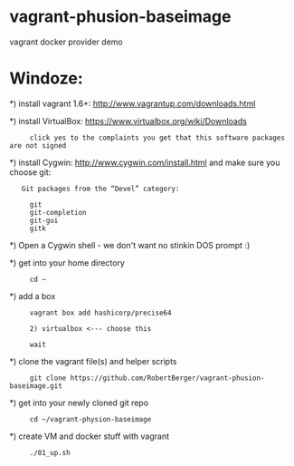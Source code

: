 vagrant-phusion-baseimage
=========================

vagrant docker provider demo

Windoze:
=======

*) install vagrant 1.6+: http://www.vagrantup.com/downloads.html

*) install VirtualBox: https://www.virtualbox.org/wiki/Downloads

         click yes to the complaints you get that this software packages are not signed

*) install Cygwin: http://www.cygwin.com/install.html and make sure you choose git: 

       Git packages from the “Devel” category:

         git
         git-completion
         git-gui
         gitk

*) Open a Cygwin shell - we don't want no stinkin DOS prompt :)

*) get into your home directory

         cd ~

*) add a box

         vagrant box add hashicorp/precise64

         2) virtualbox <--- choose this

         wait

*) clone the vagrant file(s) and helper scripts

         git clone https://github.com/RobertBerger/vagrant-phusion-baseimage.git

*) get into your newly cloned git repo

         cd ~/vagrant-physion-baseimage

*) create VM and docker stuff with vagrant

         ./01_up.sh


